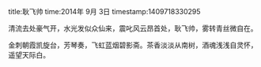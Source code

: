 title:耿飞帅
time:2014年 9月 3日
timestamp:1409718330295

清流去处豪气开，水光发似众仙来，震叱风云昂首处，耿飞帅，雾转青丝微自在。<wbr><div>金刺朝霞凯旋台，芳琴奏，飞虹蓝烟碧影斋。茶香淡淡从南树，酒魂浅浅自灵怀，遥望天际白。</div>